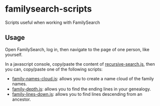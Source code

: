 # familysearch-scripts
Scripts useful when working with FamilySearch

## Usage
Open FamilySearch, log in, then navigate to the page of one person, like yourself.

In a javascript console, copy/paste the content of [recursive-search.js](recursive-search.js), then you can, copy/paste one of the following scripts:
* [family-names-cloud.js](family-names-cloud.js): allows you to create a name cloud of the family names.
* [family-depth.js](family-depth.js): allows you to find the ending lines in your genealogy.
* [family-lines-down.js](family-lines-down.js): allows you to find lines descending from an ancestor.

